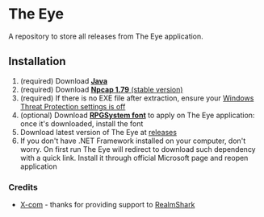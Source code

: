 # The Eye
A repository to store all releases from The Eye application.

## Installation

1. (required) Download [__Java__](https://www.java.com/en/download/)
2. (required) Download [__Npcap 1.79__ (stable version)](https://npcap.com/dist/npcap-1.79.exe)
3. (required) If there is no EXE file after extraction, ensure your [Windows Threat Protection settings is off](https://www.google.com/search?q=windows+threat+protection+deleting+files+from+external+source)
4. (optional) Download [__RPGSystem font__](https://raw.githubusercontent.com/Devwarlt/the-eye-resources/refs/heads/main/assets/RPGSystem.ttf) to apply on The Eye application: once it's downloaded, install the font
5. Download latest version of The Eye at [releases](https://github.com/Devwarlt/the-eye-resources/releases)
6. If you don't have .NET Framework installed on your computer, don't worry. On first run The Eye will redirect to download such dependency with a quick link. Install it through official Microsoft page and reopen application

### Credits
- [X-com](https://github.com/X-com) - thanks for providing support to [RealmShark](https://github.com/X-com/RealmShark)
